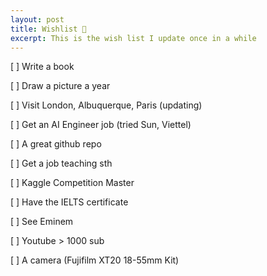 ```yaml
---
layout: post
title: Wishlist 🌠
excerpt: This is the wish list I update once in a while
---
```


[ ]  Write a book

[ ]  Draw a picture a year

[ ]  Visit London, Albuquerque, Paris (updating)

[ ]  Get an AI Engineer job (tried Sun, Viettel)

[ ]  A great github repo

[ ]  Get a job teaching sth

[ ]  Kaggle Competition Master

[ ]  Have the IELTS certificate

[ ]  See Eminem

[ ]  Youtube > 1000 sub

[ ]  A camera (Fujifilm XT20 18-55mm Kit)